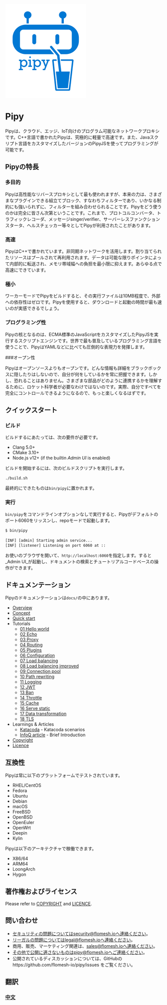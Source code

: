 ![Pipy Logo](./gui/src/images/pipy-300.png)

# Pipy

Pipyは、クラウド、エッジ、IoT向けのプログラム可能なネットワークプロキシです。C++言語で書かれたPipyは、究極的に軽量で高速です。また、Javaスクリプト言語をカスタマイズしたバージョンのPipyJSを使ってプログラミングが可能です。

## Pipyの特長

### 多目的

Pipyは高性能なリバースプロキシとして最も使われますが、本来の力は、さまざまなプラグインできる組立てブロック、すなわちフィルターであり、いかなる制約にも強いられずに、フィルターを組み合わせられることです。Pipyをどう使うのかは完全に皆さん次第ということです。これまで、プロトコルコンバータ、トラフィックレコーダ、メッセージsinger/verifier、サーバーレスファンクションスタータ、ヘルスチェッカー等々としてPipyが利用されたことがあります。

### 高速

PipyはC++で書かれています。非同期ネットワークを活用します。割り当てられたリソースはプールされて再利用されます。データは可能な限りポインタによって内部的に転送され、メモリ帯域幅への負担を最小限に抑えます。あらゆる点で高速にできています。

### 極小

ワーカーモードでPipyをビルドすると、その実行ファイルは10MB程度で、外部への依存性はゼロです。Pipyを使用すると、ダウンロードと起動の時間が最も速いのが実感できるでしょう。

### プログラミング性

Pipyの核となるのは、ECMA標準のJavaScriptをカスタマイズしたPipyJSを実行するスクリプトエンジンです。世界で最も普及しているプログラミング言語を使うことで、PipyはYAMLなどに比べても圧倒的な表現力を発揮します。

###オープン性

Pipyはオープンソースよりもオープンです。どんな情報も詳細をブラックボックスに隠したりはしないので、自分が何をしているかを常に把握できます。しかし、恐れることはありません。さまざまな部品がどのように連携するかを理解するために、ロケット科学者が必要なわけではないのです。実際、自分ですべてを完全にコントロールできるようになるので、もっと楽しくなるはずです。

## クイックスタート

### ビルド

ビルドするにあたっては、次の要件が必要です。

* Clang 5.0+
* CMake 3.10+
* Node.js v12+ (if the builtin _Admin UI_ is enabled)

ビルドを開始するには、次のビルドスクリプトを実行します。

```
./build.sh
```

最終的にできたものは`bin/pipy`に置かれます。

### 実行

`bin/pipy`をコマンドラインオプションなしで実行すると、Pipyがデフォルトのポート6060をリッスンし、repoモードで起動します。

```
$ bin/pipy

[INF] [admin] Starting admin service...
[INF] [listener] Listening on port 6060 at ::
```

お使いのブラウザを開いて、`http://localhost:6060`を指定します。すると_Admin UI_が起動し、ドキュメントの検索とチュートリアルコードベースの操作ができます。

## ドキュメンテーション

Pipyのドキュメンテーションは`docs/`の中にあります。

* [Overview](./docs/overview.mdx)
* [Concept](./docs/concepts.mdx)
* [Quick start](./docs/quick-start.mdx)
* Tutorials
    * [01 Hello world](./docs/tutorial/01-hello.mdx)
    * [02 Echo](./docs/tutorial/02-echo.mdx)
    * [03 Proxy](./docs/tutorial/03-proxy.mdx)
    * [04 Routing](./docs/tutorial/04-routing.mdx)
    * [05 Plugins](./docs/tutorial/05-plugins.mdx)
    * [06 Configuration](./docs/tutorial/06-configuration.mdx)
    * [07 Load balancing](./docs/tutorial/07-load-balancing.mdx)
    * [08 Load balancing improved](./docs/tutorial/08-load-balancing-improved.mdx)
    * [09 Connection pool](./docs/tutorial/09-connection-pool.mdx)
    * [10 Path rewriting](./docs/tutorial/10-path-rewriting.mdx)
    * [11 Logging](./docs/tutorial/11-logging.mdx)
    * [12 JWT](./docs/tutorial/12-jwt.mdx)
    * [13 Ban](./docs/tutorial/13-ban.mdx)
    * [14 Throttle](./docs/tutorial/14-throttle.mdx)
    * [15 Cache](./docs/tutorial/15-cache.mdx)
    * [16 Serve static](./docs/tutorial/16-serve-static.mdx)
    * [17 Data transformation](./docs/tutorial/17-body-transform.mdx)
    * [18 TLS](./docs/tutorial/18-tls.mdx)
* Learnings & Articles
  * [Katacoda](https://katacoda.com/flomesh-io) - Katacoda scenarios
  * [InfoQ article](https://www.infoq.com/articles/network-proxy-stream-processor-pipy/) - Brief Introduction
* [Copyright](COPYRIGHT)
* [Licence](LICENCE)

## 互換性

Pipyは常に以下のプラットフォームでテストされています。

* RHEL/CentOS
* Fedora
* Ubuntu
* Debian
* macOS
* FreeBSD
* OpenBSD
* OpenEuler
* OpenWrt
* Deepin
* Kylin

Pipyは以下のアーキテクチャで稼働できます。

* X86/64
* ARM64
* LoongArch
* Hygon

## 著作権およびライセンス

Please refer to [COPYRIGHT](https://github.com/flomesh-io/pipy/blob/main/COPYRIGHT) and [LICENCE](https://github.com/flomesh-io/pipy/blob/main/LICENCE).

## 問い合わせ

* セキュリティの問題についてはsecurity@flomesh.ioへ連絡ください。
* リーガルの問題についてはlegal@flomesh.ioへ連絡ください。
* 商用、販売、マーケティング関連は、sales@flomesh.ioへ連絡ください。
* その他で公開に適さないものはpipy@flomesh.ioへご連絡ください。
* 公開されているディスカッションについては、GitHubのhttps://github.com/flomesh-io/pipy/issues をご覧ください。

## 翻訳

### [中文](./README_zh.md)
